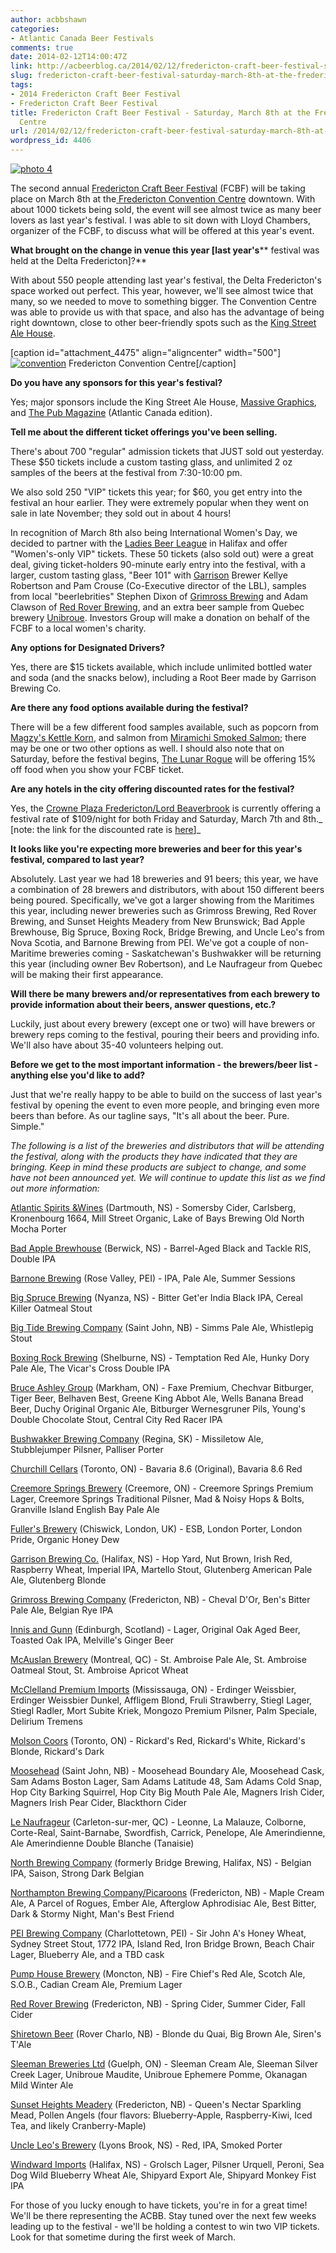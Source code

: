 ```yaml
---
author: acbbshawn
categories:
- Atlantic Canada Beer Festivals
comments: true
date: 2014-02-12T14:00:47Z
link: http://acbeerblog.ca/2014/02/12/fredericton-craft-beer-festival-saturday-march-8th-at-the-fredericton-convention-centre/
slug: fredericton-craft-beer-festival-saturday-march-8th-at-the-fredericton-convention-centre
tags:
- 2014 Fredericton Craft Beer Festival
- Fredericton Craft Beer Festival
title: Fredericton Craft Beer Festival - Saturday, March 8th at the Fredericton Convention
  Centre
url: /2014/02/12/fredericton-craft-beer-festival-saturday-march-8th-at-the-fredericton-convention-centre/
wordpress_id: 4406
---
```


[![photo 4](http://acbeerblog.ca/wp-content/uploads/2014/02/photo-4.jpg?w=300)](http://acbeerblog.ca/wp-content/uploads/2014/02/photo-4.jpg)

The second annual [Fredericton Craft Beer Festival](http://www.frederictoncraftbeerfestival.com/) (FCBF) will be taking place on March 8th at the[ Fredericton Convention Centre](http://www.frederictonconventions.ca/) downtown. With about 1000 tickets being sold, the event will see almost twice as many beer lovers as last year's festival. I was able to sit down with Lloyd Chambers, organizer of the FCBF, to discuss what will be offered at this year's event.

**What brought on the change in venue this year [last year's**** festival was held at the Delta Fredericton]?**

With about 550 people attending last year's festival, the Delta Fredericton's space worked out perfect. This year, however, we'll see almost twice that many, so we needed to move to something bigger. The Convention Centre was able to provide us with that space, and also has the advantage of being right downtown, close to other beer-friendly spots such as the [King Street Ale House](http://thekingstreetalehouse.ca/).

[caption id="attachment_4475" align="aligncenter" width="500"][![convention](http://acbeerblog.ca/wp-content/uploads/2014/02/convention.jpg?w=300)](http://acbeerblog.ca/wp-content/uploads/2014/02/convention.jpg) Fredericton Convention Centre[/caption]

**Do you have any sponsors for this year's festival?**

Yes; major sponsors include the King Street Ale House, [Massive Graphics](http://www.massivegraphics.ca/), and [The Pub Magazine](http://www.thepubmagazine.com/) (Atlantic Canada edition).

**Tell me about the different ticket offerings you've been selling.**

There's about 700 "regular" admission tickets that JUST sold out yesterday. These $50 tickets include a custom tasting glass, and unlimited 2 oz samples of the beers at the festival from 7:30-10:00 pm.

We also sold 250 "VIP" tickets this year; for $60, you get entry into the festival an hour earlier. They were extremely popular when they went on sale in late November; they sold out in about 4 hours!

In recognition of March 8th also being International Women's Day, we decided to partner with the [Ladies Beer League](https://www.facebook.com/LadiesBeerDrinkingLeague) in Halifax and offer "Women's-only VIP" tickets. These 50 tickets (also sold out) were a great deal, giving ticket-holders 90-minute early entry into the festival, with a larger, custom tasting glass, "Beer 101" with [Garrison](http://www.garrisonbrewing.com/) Brewer Kellye Robertson and Pam Crouse (Co-Executive director of the LBL), samples from local "beerlebrities" Stephen Dixon of [Grimross Brewing](https://www.facebook.com/pages/Grimross-Brewing-Co/110264115801307) and Adam Clawson of [Red Rover Brewing](http://www.redroverbrew.com/), and an extra beer sample from Quebec brewery [Unibroue](http://www.unibroue.com/). Investors Group will make a donation on behalf of the FCBF to a local women's charity.

**Any options for Designated Drivers?**

Yes, there are $15 tickets available, which include unlimited bottled water and soda (and the snacks below), including a Root Beer made by Garrison Brewing Co.

**Are there any food options available during the festival?**

There will be a few different food samples available, such as popcorn from [Magzy's Kettle Korn](https://www.facebook.com/MagzysKettleKorn), and salmon from [Miramichi Smoked Salmon](http://miramichismokedsalmon.com/about-us/); there may be one or two other options as well. I should also note that on Saturday, before the festival begins, [The Lunar Rogue](http://www.lunarrogue.com/) will be offering 15% off food when you show your FCBF ticket.

**Are any hotels in the city offering discounted rates for the festival?**

Yes, the [Crowne Plaza Fredericton/Lord Beaverbrook](http://www.ihg.com/crowneplaza/hotels/us/en/fredericton/yfcqs/hoteldetail) is currently offering a festival rate of $109/night for both Friday and Saturday, March 7th and 8th._ [note: the link for the discounted rate is [here](https://resweb.passkey.com/Resweb.do?mode=welcome_ei_new&eventID=10870992&utm_source=55344&utm_medium=email&utm_campaign=26787945)]_

**It looks like you're expecting more breweries and beer for this year's festival, compared to last year?**

Absolutely. Last year we had 18 breweries and 91 beers; this year, we have a combination of 28 brewers and distributors, with about 150 different beers being poured. Specifically, we've got a larger showing from the Maritimes this year, including newer breweries such as Grimross Brewing, Red Rover Brewing, and Sunset Heights Meadery from New Brunswick; Bad Apple Brewhouse, Big Spruce, Boxing Rock, Bridge Brewing, and Uncle Leo's from Nova Scotia, and Barnone Brewing from PEI. We've got a couple of non-Maritime breweries coming - Saskatchewan's Bushwakker will be returning this year (including owner Bev Robertson), and Le Naufrageur from Quebec will be making their first appearance.

**Will there be many brewers and/or representatives from each brewery to provide information about their beers, answer questions, etc.?**

Luckily, just about every brewery (except one or two) will have brewers or brewery reps coming to the festival, pouring their beers and providing info. We'll also have about 35-40 volunteers helping out.

**Before we get to the most important information - the brewers/beer list - anything else you'd like to add?**

Just that we're really happy to be able to build on the success of last year's festival by opening the event to even more people, and bringing even more beers than before. As our tagline says, "It's all about the beer. Pure. Simple."

_The following is a list of the breweries and distributors that will be attending the festival, along with the products they have indicated that they are bringing. Keep in mind these products are subject to change, and some have not been announced yet. We will continue to update this list as we find out more information:_

[Atlantic Spirits &Wines](http://www.aswl.ca/) (Dartmouth, NS) - Somersby Cider, Carlsberg, Kronenbourg 1664, Mill Street Organic, Lake of Bays Brewing Old North Mocha Porter


[Bad Apple Brewhouse](https://www.facebook.com/badapplebrewhouse) (Berwick, NS) - Barrel-Aged Black and Tackle RIS, Double IPA

[Barnone Brewing](https://www.facebook.com/BarNone.Brewing) (Rose Valley, PEI) - IPA, Pale Ale, Summer Sessions

[Big Spruce Brewing](https://www.facebook.com/BigSpruceBrewing) (Nyanza, NS) - Bitter Get'er India Black IPA, Cereal Killer Oatmeal Stout

[Big Tide Brewing Company](http://www.bigtidebrew.com/) (Saint John, NB) - Simms Pale Ale, Whistlepig Stout

[Boxing Rock Brewing](http://www.boxingrock.ca/) (Shelburne, NS) - Temptation Red Ale, Hunky Dory Pale Ale, The Vicar's Cross Double IPA

[Bruce Ashley Group](http://www.alepeople.com/) (Markham, ON) - Faxe Premium, Chechvar Bitburger, Tiger Beer, Belhaven Best, Greene King Abbot Ale, Wells Banana Bread Beer, Duchy Original Organic Ale, Bitburger Wernesgruner Pils, Young's Double Chocolate Stout, Central City Red Racer IPA

[Bushwakker Brewing Company](http://www.bushwakker.com/) (Regina, SK) - Missiletow Ale, Stubblejumper Pilsner, Palliser Porter

[Churchill Cellars](http://www1.churchillcellars.com/) (Toronto, ON) - Bavaria 8.6 (Original), Bavaria 8.6 Red

[Creemore Springs Brewery](http://www.creemoresprings.com/en/Home.aspx) (Creemore, ON) - Creemore Springs Premium Lager, Creemore Springs Traditional Pilsner, Mad & Noisy Hops & Bolts, Granville Island English Bay Pale Ale

[Fuller's Brewery](http://www.fullers.co.uk/) (Chiswick, London, UK) - ESB, London Porter, London Pride, Organic Honey Dew

[Garrison Brewing Co.](http://www.garrisonbrewing.com/) (Halifax, NS) - Hop Yard, Nut Brown, Irish Red, Raspberry Wheat, Imperial IPA, Martello Stout, Glutenberg American Pale Ale, Glutenberg Blonde

[Grimross Brewing Company](https://www.facebook.com/pages/Grimross-Brewing-Co/110264115801307) (Fredericton, NB) - Cheval D'Or, Ben's Bitter Pale Ale, Belgian Rye IPA

[Innis and Gunn](http://www.innisandgunn.com/) (Edinburgh, Scotland) - Lager, Original Oak Aged Beer, Toasted Oak IPA, Melville's Ginger Beer

[McAuslan Brewery](http://mcauslan.com/en/) (Montreal, QC) - St. Ambroise Pale Ale, St. Ambroise Oatmeal Stout, St. Ambroise Apricot Wheat

[McClelland Premium Imports](http://www.mcclellandbeers.ca/) (Mississauga, ON) - Erdinger Weissbier, Erdinger Weissbier Dunkel, Affligem Blond, Fruli Strawberry, Stiegl Lager, Stiegl Radler, Mort Subite Kriek, Mongozo Premium Pilsner, Palm Speciale, Delirium Tremens

[Molson Coors](http://www.molsoncoors.com/en/Index.aspx) (Toronto, ON) - Rickard's Red, Rickard's White, Rickard's Blonde, Rickard's Dark

[Moosehead](http://moosehead.ca/) (Saint John, NB) - Moosehead Boundary Ale, Moosehead Cask, Sam Adams Boston Lager, Sam Adams Latitude 48, Sam Adams Cold Snap, Hop City Barking Squirrel, Hop City Big Mouth Pale Ale, Magners Irish Cider, Magners Irish Pear Cider, Blackthorn Cider

[Le Naufrageur](http://www.lenaufrageur.com/) (Carleton-sur-mer, QC) - Leonne, La Malauze, Colborne, Corte-Real, Saint-Barnabe, Swordfish, Carrick, Penelope, Ale Amerindienne, Ale Amerindienne Double Blanche (Tanaisie)

[North Brewing Company](http://www.northbrewing.ca/) (formerly Bridge Brewing, Halifax, NS) - Belgian IPA, Saison, Strong Dark Belgian

[Northampton Brewing Company/Picaroons](https://www.facebook.com/picaroons) (Fredericton, NB) - Maple Cream Ale, A Parcel of Rogues, Ember Ale, Afterglow Aphrodisiac Ale, Best Bitter, Dark & Stormy Night, Man's Best Friend

[PEI Brewing Company](http://peibrewingcompany.com/) (Charlottetown, PEI) - Sir John A's Honey Wheat, Sydney Street Stout, 1772 IPA, Island Red, Iron Bridge Brown, Beach Chair Lager, Blueberry Ale, and a TBD cask

[Pump House Brewery](http://beer.pumphousebrewery.ca/) (Moncton, NB) - Fire Chief's Red Ale, Scotch Ale, S.O.B., Cadian Cream Ale, Premium Lager

[Red Rover Brewing](http://www.redroverbrew.com/) (Fredericton, NB) - Spring Cider, Summer Cider, Fall Cider

[Shiretown Beer](https://www.facebook.com/shiretown) (Rover Charlo, NB) - Blonde du Quai, Big Brown Ale, Siren's T'Ale

[Sleeman Breweries Ltd](http://www.sleeman.ca) (Guelph, ON) - Sleeman Cream Ale, Sleeman Silver Creek Lager, Unibroue Maudite, Unibroue Ephemere Pomme, Okanagan Mild Winter Ale

[Sunset Heights Meadery](https://www.facebook.com/SunsetHeightsMeadery) (Fredericton, NB) - Queen's Nectar Sparkling Mead, Pollen Angels (four flavors: Blueberry-Apple, Raspberry-Kiwi, Iced Tea, and likely Cranberry-Maple)

[Uncle Leo's Brewery](uncleleosbrewery.ca) (Lyons Brook, NS) - Red, IPA, Smoked Porter

[Windward Imports](http://www.windwardimports.com/) (Halifax, NS) - Grolsch Lager, Pilsner Urquell, Peroni, Sea Dog Wild Blueberry Wheat Ale, Shipyard Export Ale, Shipyard Monkey Fist IPA

For those of you lucky enough to have tickets, you're in for a great time! We'll be there representing the ACBB. Stay tuned over the next few weeks leading up to the festival - we'll be holding a contest to win two VIP tickets. Look for that sometime during the first week of March.
